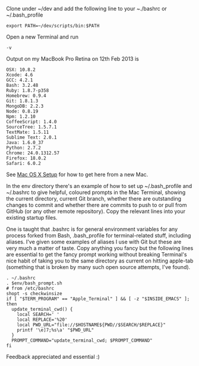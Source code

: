 Clone under ~/dev and add the following line to your ~./bashrc or ~/.bash_profile

    export PATH=~/dev/scripts/bin:$PATH
    
Open a new Terminal and run

    -v
    
Output on my MacBook Pro Retina on 12th Feb 2013 is

    OSX: 10.8.2
    Xcode: 4.6
    GCC: 4.2.1
    Bash: 3.2.48
    Ruby: 1.8.7-p358
    Homebrew: 0.9.4
    Git: 1.8.1.3
    MongoDB: 2.2.3
    Node: 0.8.19
    Npm: 1.2.10
    CoffeeScript: 1.4.0
    SourceTree: 1.5.7.1
    TextMate: 1.5.11
    Sublime Text: 2.0.1
    Java: 1.6.0_37
    Python: 2.7.2
    Chrome: 24.0.1312.57
    Firefox: 18.0.2
    Safari: 6.0.2

See [Mac OS X Setup](https://github.com/Bizzby/bizzby/wiki/Mac-OS-X-Setup) for how to get here from a new Mac.

In the env directory there's an example of how to set up ~/.bash_profile and ~/.bashrc to give helpful, coloured prompts in the Mac Terminal, showing the current directory, current Git branch, whether there are outstanding changes to commit and whether there are commits to push to or pull from GitHub (or any other remote repository). Copy the relevant lines into your existing startup files. 

One is taught that .bashrc is for general environment variables for any process forked from Bash, .bash_profile for terminal-related stuff, including aliases. I've given some examples of aliases I use with Git but these are very much a matter of taste. Copy anything you fancy but the following lines are essential to get the fancy prompt working without breaking Terminal's nice habit of taking you to the same directory as current on hitting apple-tab (something that is broken by many such open source attempts, I've found).

    . ~/.bashrc
    . $env/bash_prompt.sh
    # from /etc/bashrc
    shopt -s checkwinsize
    if [ "$TERM_PROGRAM" == "Apple_Terminal" ] && [ -z "$INSIDE_EMACS" ]; then
      update_terminal_cwd() {
        local SEARCH=' '
        local REPLACE='%20'
        local PWD_URL="file://$HOSTNAME${PWD//$SEARCH/$REPLACE}"
        printf '\e]7;%s\a' "$PWD_URL"
      }
      PROMPT_COMMAND="update_terminal_cwd; $PROMPT_COMMAND"
    fi

Feedback appreciated and essential :)
